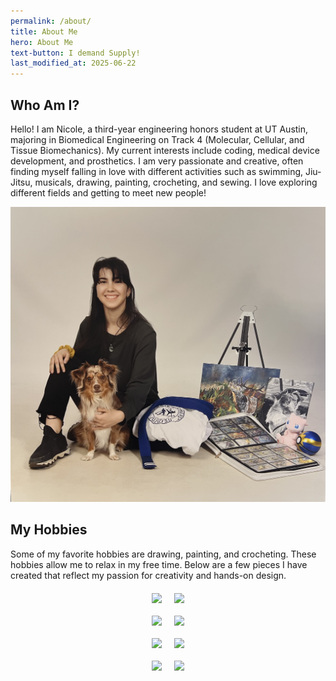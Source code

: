```yaml
---
permalink: /about/
title: About Me
hero: About Me
text-button: I demand Supply!
last_modified_at: 2025-06-22
---
```

## Who Am I?
Hello! I am Nicole, a third-year engineering honors student at UT Austin, majoring in Biomedical Engineering on Track 4 (Molecular, Cellular, and Tissue Biomechanics). My current interests include coding, medical device development, and prosthetics. I am very passionate and creative, often finding myself falling in love with different activities such as swimming, Jiu-Jitsu, musicals, drawing, painting, crocheting, and sewing. I love exploring different fields and getting to meet new people!

<img class="w-100" src="/images/templates/jekyll/AboutMe.jpg" alt="Supply template preview">

## My Hobbies
Some of my favorite hobbies are drawing, painting, and crocheting. These hobbies allow me to relax in my free time. Below are a few pieces I have created that reflect my passion for creativity and hands-on design.

  <div style="display: flex; justify-content: center; gap: 20px; flex-wrap: wrap; margin: 20px 0;">
    <img src="{{site.baseurl}}/images/templates/D1.jpg" style="width: auto; height: auto;" />
    <img src="{{site.baseurl}}/images/templates/D2.JPG" style="width: auto; height: auto;" />
  </div>

  <div style="display: flex; justify-content: center; gap: 20px; flex-wrap: wrap; margin: 20px 0;">
    <img src="{{site.baseurl}}/images/templates/P1.jpg" style="width: auto; height: auto;" />
    <img src="{{site.baseurl}}/images/templates/P2.JPG" style="width: auto; height: auto;" />
  </div>

<div style="display: flex; justify-content: center; gap: 20px; flex-wrap: wrap; margin: 20px 0;">
    <img src="{{site.baseurl}}/images/templates/P3.JPG" style="width: auto; height: auto;" />
    <img src="{{site.baseurl}}/images/templates/P4.jpg" style="width: auto; height: auto;" />
  </div>

<div style="display: flex; justify-content: center; gap: 20px; flex-wrap: wrap; margin: 20px 0;">
    <img src="{{site.baseurl}}/images/templates/C2.jpg" style="width: auto; height: auto;" />
    <img src="{{site.baseurl}}/images/templates/C1.jpg" style="width: auto; height: auto;" />
  </div>


